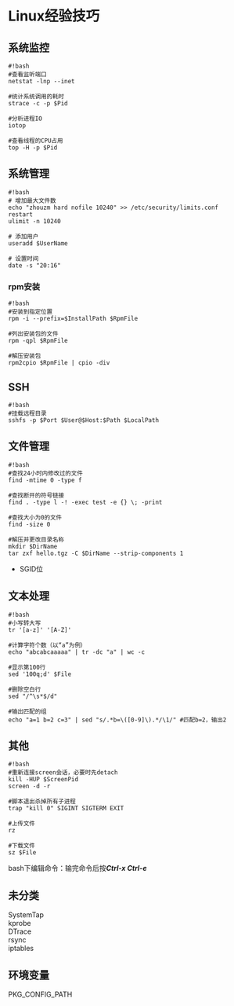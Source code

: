 # Linux经验技巧

## 系统监控
```
#!bash
#查看监听端口
netstat -lnp --inet

#统计系统调用的耗时
strace -c -p $Pid

#分析进程IO
iotop

#查看线程的CPU占用
top -H -p $Pid
```

## 系统管理
```
#!bash
# 增加最大文件数
echo "zhouzm hard nofile 10240" >> /etc/security/limits.conf
restart
ulimit -n 10240

# 添加用户
useradd $UserName

# 设置时间
date -s "20:16"
```

### rpm安装
```
#!bash
#安装到指定位置
rpm -i --prefix=$InstallPath $RpmFile

#列出安装包的文件
rpm -qpl $RpmFile

#解压安装包
rpm2cpio $RpmFile | cpio -div
```

## SSH
```
#!bash
#挂载远程目录
sshfs -p $Port $User@$Host:$Path $LocalPath
```

## 文件管理
```
#!bash
#查找24小时内修改过的文件
find -mtime 0 -type f

#查找断开的符号链接
find . -type l -! -exec test -e {} \; -print

#查找大小为0的文件
find -size 0

#解压并更改目录名称
mkdir $DirName
tar zxf hello.tgz -C $DirName --strip-components 1
```

*  SGID位

## 文本处理
```
#!bash
#小写转大写
tr '[a-z]' '[A-Z]'

#计算字符个数（以“a”为例）
echo "abcabcaaaaa" | tr -dc "a" | wc -c

#显示第100行
sed '100q;d' $File

#删除空白行
sed "/^\s*$/d"

#输出匹配的组
echo "a=1 b=2 c=3" | sed "s/.*b=\([0-9]\).*/\1/" #匹配b=2，输出2
```

## 其他
```
#!bash
#重新连接screen会话，必要时先detach
kill -HUP $ScreenPid
screen -d -r

#脚本退出杀掉所有子进程
trap "kill 0" SIGINT SIGTERM EXIT

#上传文件
rz

#下载文件
sz $File
```
bash下编辑命令：输完命令后按***Ctrl-x Ctrl-e***

## 未分类
SystemTap  
kprobe  
DTrace  
rsync  
iptables

## 环境变量
PKG_CONFIG_PATH